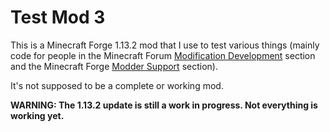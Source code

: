 # Test Mod 3
This is a Minecraft Forge 1.13.2 mod that I use to test various things (mainly code for people in the Minecraft Forum [Modification Development](http://www.minecraftforum.net/forums/mapping-and-modding/minecraft-mods/modification-development) section and the Minecraft Forge [Modder Support](http://www.minecraftforge.net/forum/index.php/board,73.0.html) section).

It's not supposed to be a complete or working mod.

**WARNING: The 1.13.2 update is still a work in progress. Not everything is working yet.**